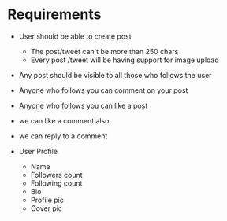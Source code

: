 # Requirements

- User should be able to create post
   - The post/tweet can't be more than 250 chars
   - Every post /tweet will be having support for image upload
- Any post should be visible to all those who follows the user
- Anyone who follows you can comment on your post
- Anyone who follows you can like a post 
- we can like a comment also
- we can reply to a comment

- User Profile
   - Name 
   - Followers count
   - Following count
   - Bio
   - Profile pic
   - Cover pic

   